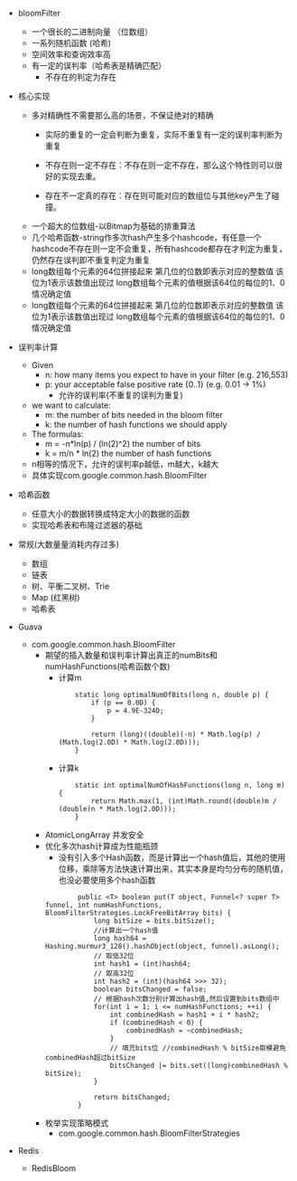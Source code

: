 - bloomFilter
    - 一个很长的二进制向量 （位数组）
    - 一系列随机函数 (哈希)
    - 空间效率和查询效率高
    - 有一定的误判率（哈希表是精确匹配）
        - 不存在的判定为存在
- 核心实现
    - 多对精确性不需要那么高的场景，不保证绝对的精确
        - 实际的重复的一定会判断为重复，实际不重复有一定的误判率判断为重复
        
        - 不存在则一定不存在：不存在则一定不存在，那么这个特性则可以很好的实现去重。
        - 存在不一定真的存在：存在则可能对应的数组位与其他key产生了碰撞。
    - 一个超大的位数组-以Bitmap为基础的排重算法
    - 几个哈希函数-string作多次hash产生多个hashcode，有任意一个hashcode不存在则一定不会重复，所有hashcode都存在才判定为重复，仍然存在误判即不重复判定为重复 
    - long数组每个元素的64位拼接起来 第几位的位数即表示对应的整数值 该位为1表示该数值出现过 long数组每个元素的值根据该64位的每位的1、0情况确定值
    - long数组每个元素的64位拼接起来 第几位的位数即表示对应的整数值 该位为1表示该数值出现过 long数组每个元素的值根据该64位的每位的1、0情况确定值
- 误判率计算
    - Given
        - n: how many items you expect to have in your filter (e.g. 216,553)
        - p: your acceptable false positive rate {0..1} (e.g. 0.01 → 1%)
            - 允许的误判率(不重复的误判为重复)
    - we want to calculate:
        - m: the number of bits needed in the bloom filter
        - k: the number of hash functions we should apply
    - The formulas:
        - m = -n*ln(p) / (ln(2)^2) the number of bits
        - k = m/n * ln(2) the number of hash functions
    - n相等的情况下，允许的误判率p越低，m越大，k越大    
    - 具体实现com.google.common.hash.BloomFilter

- 哈希函数
    - 任意大小的数据转换成特定大小的数据的函数
    - 实现哈希表和布隆过滤器的基础
    
- 常规(大数量量消耗内存过多)
    - 数组
    - 链表
    - 树、平衡二叉树、Trie
    - Map (红黑树)
    - 哈希表
        

- Guava     
    - com.google.common.hash.BloomFilter
        - 期望的插入数量和误判率计算出真正的numBits和numHashFunctions(哈希函数个数)
            - 计算m
                ```
                    static long optimalNumOfBits(long n, double p) {
                        if (p == 0.0D) {
                            p = 4.9E-324D;
                        }
                
                        return (long)((double)(-n) * Math.log(p) / (Math.log(2.0D) * Math.log(2.0D)));
                    }
                
                ```
            - 计算k
                ```
                    static int optimalNumOfHashFunctions(long n, long m) {
                        return Math.max(1, (int)Math.round((double)m / (double)n * Math.log(2.0D)));
                    }
                ```
        - AtomicLongArray 并发安全
        - 优化多次hash计算成为性能瓶颈
            - 没有引入多个Hash函数，而是计算出一个hash值后，其他的使用位移，乘除等方法快速计算出来，其实本身是均匀分布的随机值，也没必要使用多个hash函数
            ```
                    public <T> boolean put(T object, Funnel<? super T> funnel, int numHashFunctions, BloomFilterStrategies.LockFreeBitArray bits) {
                        long bitSize = bits.bitSize();
                        //计算出一个hash值
                        long hash64 = Hashing.murmur3_128().hashObject(object, funnel).asLong();
                        // 取低32位
                        int hash1 = (int)hash64;
                        // 取高32位
                        int hash2 = (int)(hash64 >>> 32);
                        boolean bitsChanged = false;
                        // 根据hash次数分别计算出hash值,然后设置到bits数组中
                        for(int i = 1; i <= numHashFunctions; ++i) {
                            int combinedHash = hash1 + i * hash2;
                            if (combinedHash < 0) {
                                combinedHash = ~combinedHash;
                            }
                            // 填充bits位 //combinedHash % bitSize取模避免combinedHash超过bitSize
                            bitsChanged |= bits.set((long)combinedHash % bitSize);
                        }
            
                        return bitsChanged;
                    }
            ```
        - 枚举实现策略模式
            - com.google.common.hash.BloomFilterStrategies
- Redis
    - RedisBloom